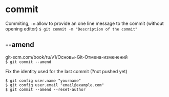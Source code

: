 # commit

Commiting, `-m` allow to provide an one line message to the commit (without opening editor)
`$ git commit -m "Description of the commit"`


## --amend

git-scm.com/book/ru/v1/Основы-Git-Отмена-изменений  
`$ git commit --amend` 

Fix the identity used for the last commit (?not pushed yet)
```
$ git config user.name "yourname"
$ git config user.email "email@example.com"
$ git commit --amend --reset-author
```


